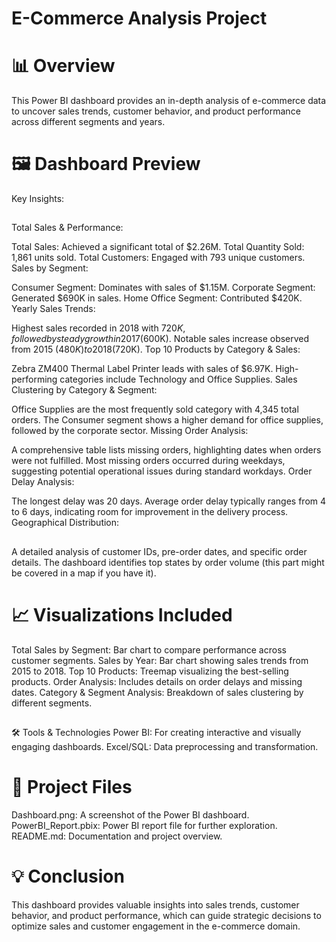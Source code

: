 # E-Commerce Analysis Project

# 📊 Overview
This Power BI dashboard provides an in-depth analysis of e-commerce data to uncover sales trends, customer behavior, and product performance across different segments and years.

# 🖼️ Dashboard Preview

Key Insights:
##
Total Sales & Performance:

Total Sales: Achieved a significant total of $2.26M.
Total Quantity Sold: 1,861 units sold.
Total Customers: Engaged with 793 unique customers.
Sales by Segment:

Consumer Segment: Dominates with sales of $1.15M.
Corporate Segment: Generated $690K in sales.
Home Office Segment: Contributed $420K.
Yearly Sales Trends:

Highest sales recorded in 2018 with $720K, followed by steady growth in 2017 ($600K).
Notable sales increase observed from 2015 ($480K) to 2018 ($720K).
Top 10 Products by Category & Sales:

Zebra ZM400 Thermal Label Printer leads with sales of $6.97K.
High-performing categories include Technology and Office Supplies.
Sales Clustering by Category & Segment:

Office Supplies are the most frequently sold category with 4,345 total orders.
The Consumer segment shows a higher demand for office supplies, followed by the corporate sector.
Missing Order Analysis:

A comprehensive table lists missing orders, highlighting dates when orders were not fulfilled.
Most missing orders occurred during weekdays, suggesting potential operational issues during standard workdays.
Order Delay Analysis:

The longest delay was 20 days.
Average order delay typically ranges from 4 to 6 days, indicating room for improvement in the delivery process.
Geographical Distribution:
##

A detailed analysis of customer IDs, pre-order dates, and specific order details.
The dashboard identifies top states by order volume (this part might be covered in a map if you have it).

# 📈 Visualizations Included
Total Sales by Segment: Bar chart to compare performance across customer segments.
Sales by Year: Bar chart showing sales trends from 2015 to 2018.
Top 10 Products: Treemap visualizing the best-selling products.
Order Analysis: Includes details on order delays and missing dates.
Category & Segment Analysis: Breakdown of sales clustering by different segments.
##
🛠️ Tools & Technologies
Power BI: For creating interactive and visually engaging dashboards.
Excel/SQL: Data preprocessing and transformation.
##
# 📂 Project Files
Dashboard.png: A screenshot of the Power BI dashboard.
PowerBI_Report.pbix: Power BI report file for further exploration.
README.md: Documentation and project overview.
# 💡 Conclusion
This dashboard provides valuable insights into sales trends, customer behavior, and product performance, which can guide strategic decisions to optimize sales and customer engagement in the e-commerce domain.

